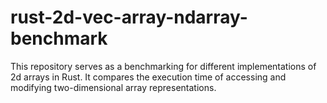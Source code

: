 # rust-2d-vec-array-ndarray-benchmark
This repository serves as a benchmarking for different implementations of 2d arrays in Rust. It compares the execution time of accessing and modifying two-dimensional array representations.

